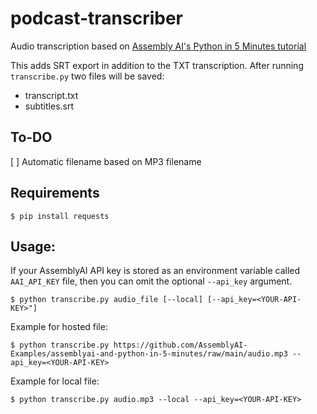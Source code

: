 # podcast-transcriber
Audio transcription based on [Assembly AI's Python in 5 Minutes tutorial](https://github.com/AssemblyAI-Examples/assemblyai-and-python-in-5-minutes)

This adds SRT export in addition to the TXT transcription.  After running `transcribe.py` two files will be saved:
* transcript.txt
* subtitles.srt

## To-DO
[ ] Automatic filename based on MP3 filename

## Requirements

```console
$ pip install requests
```

## Usage:

If your AssemblyAI API key is stored as an environment variable called `AAI_API_KEY` file, then you can omit the optional `--api_key` argument.

```console
$ python transcribe.py audio_file [--local] [--api_key=<YOUR-API-KEY>"]
```

Example for hosted file:

```console
$ python transcribe.py https://github.com/AssemblyAI-Examples/assemblyai-and-python-in-5-minutes/raw/main/audio.mp3 --api_key=<YOUR-API-KEY>
```

Example for local file:

```console
$ python transcribe.py audio.mp3 --local --api_key=<YOUR-API-KEY>